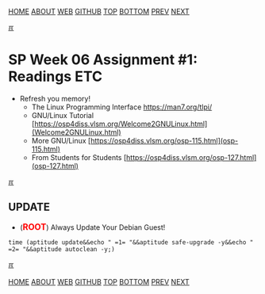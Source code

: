 ---
---
[HOME](index.md)
[ABOUT](README.md)
[WEB](https://osp4diss.vlsm.org/)
[GITHUB](https://github.com/os2xx/osp4diss/)
[TOP](#)
[BOTTOM](#endofpage)
[PREV](ASP.md#idx06)
[NEXT](S06-02.md)

[&#x213C;](#endofpage)<br id="idx00">
# SP Week 06 Assignment #1: Readings ETC

* Refresh you memory!
  * The Linux Programming Interface <https://man7.org/tlpi/>
  * GNU/Linux Tutorial [https://osp4diss.vlsm.org/Welcome2GNULinux.html](Welcome2GNULinux.html)
  * More GNU/Linux [https://osp4diss.vlsm.org/osp-115.html](osp-115.html)
  * From Students for Students [https://osp4diss.vlsm.org/osp-127.html](osp-127.html)

[&#x213C;](#)<br id="idx01">
## UPDATE
* (<span style="color:red; font-weight:bold; font-size:larger;">ROOT</span>)
  Always Update Your Debian Guest! 

```
time (aptitude update&&echo " =1= "&&aptitude safe-upgrade -y&&echo " =2= "&&aptitude autoclean -y;)

```

[&#x213C;](#)<br id="endofpage"><br>
[HOME](index.md)
[ABOUT](README.md)
[WEB](https://osp4diss.vlsm.org/)
[GITHUB](https://github.com/os2xx/osp4diss/)
[TOP](#)
[BOTTOM](#endofpage)
[PREV](ASP.md#idx06)
[NEXT](S06-02.md)
<br>

